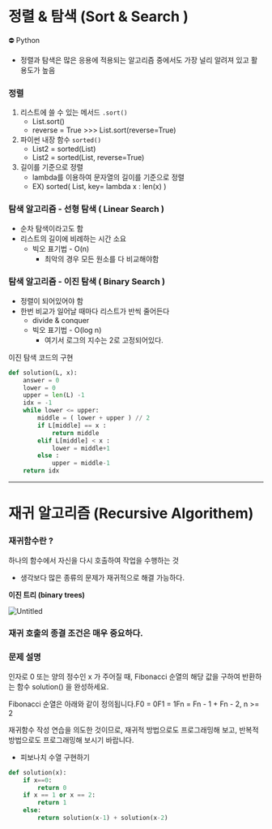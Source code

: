 # 정렬 & 탐색 (Sort & Search )
<aside>
⛔ Python

- 정렬과 탐색은 많은 응용에 적용되는 알고리즘 중에서도 가장 널리 알려져 있고 활용도가 높음
</aside>

### 정렬

1.  리스트에 쓸 수 있는 메서드 `.sort()`
    - List.sort()
    - reverse = True >>> List.sort(reverse=True)
2. 파이썬 내장 함수 `sorted()`
    - List2 = sorted(List)
    - List2 = sorted(List, reverse=True)
3. 길이를 기준으로 정렬
    - lambda를 이용하여 문자열의 길이를 기준으로 정렬
    - EX) sorted( List, key= lambda x : len(x) )

### 탐색 알고리즘 - 선형 탐색 ( Linear Search )

- 순차 탐색이라고도 함
- 리스트의 길이에 비례하는 시간 소요
    - 빅오 표기법 - O(n)
        - 최악의 경우 모든 원소를 다 비교해야함

### 탐색 알고리즘 - 이진 탐색 ( Binary Search )

- 정렬이 되어있어야 함
- 한번 비교가 일어날 때마다 리스트가 반씩 줄어든다
    - divide & conquer
    - 빅오 표기법 - O(log n)
        - 여기서 로그의 지수는 2로 고정되어있다.

이진 탐색 코드의 구현

```python
def solution(L, x):
    answer = 0
    lower = 0
    upper = len(L) -1
    idx = -1
    while lower <= upper:
	    middle = ( lower + upper ) // 2
	    if L[middle] == x :
	    	return middle
	    elif L[middle] < x :
	    	lower = middle+1
	    else :
	    	upper = middle-1
    return idx
```
---
# 재귀 알고리즘 (Recursive Algorithem)
### 재귀함수란 ?

하나의 함수에서 자신을 다시 호출하여 작업을 수행하는 것

- 생각보다 많은 종류의 문제가 재귀적으로 해결 가능하다.

**이진 트리 (binary trees)**

![Untitled](https://s3-us-west-2.amazonaws.com/secure.notion-static.com/86ac580a-0322-40c9-8877-926b59c0bb84/Untitled.png)

### 재귀 호출의 종결 조건은 매우 중요하다.

### **문제 설명**

인자로 0 또는 양의 정수인 x 가 주어질 때, Fibonacci 순열의 해당 값을 구하여 반환하는 함수 solution() 을 완성하세요.

Fibonacci 순열은 아래와 같이 정의됩니다.F0 = 0F1 = 1Fn = Fn - 1 + Fn - 2, n >= 2

재귀함수 작성 연습을 의도한 것이므로, 재귀적 방법으로도 프로그래밍해 보고, 반복적 방법으로도 프로그래밍해 보시기 바랍니다.

- 피보나치 수열 구현하기

```python
def solution(x):
    if x==0:
        return 0
    if x == 1 or x == 2:
    	return 1
    else:
    	return solution(x-1) + solution(x-2)
```
